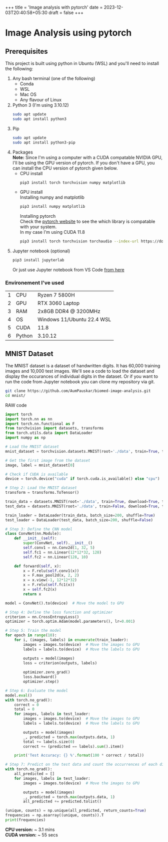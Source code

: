 +++
title = 'Image analysis with pytorch'
date = 2023-12-03T20:40:58+05:30
draft = false
+++

# Image Analysis using pytorch

## Prerequisites
This project is built using python in Ubuntu (WSL) and you'll need to install the following:
1. Any bash terminal (one of the following)
	- Conda
	- WSL
	- Mac OS
	- Any flavour of Linux
2. Python 3 (I'm using 3.10.12)
	```bash
	sudo apt update
	sudo apt install python3
	```
3. Pip
	```bash
	sudo apt update
	sudo apt install python3-pip
	```
4. Packages \
	**Note:** Since I'm using a computer with a CUDA compatable NVIDIA GPU, I'll be using the GPU version of pytorch. If you don't have a GPU, you can install the CPU version of pytorch given below.
	- CPU install
		```bash
		pip3 install torch torchvision numpy matplotlib
		```
	- GPU install \
		Installing numpy and matplotlib
		```bash
		pip3 install numpy matplotlib
		```
		Installing pytorch \
		Check the [pytorch website](https://pytorch.org/get-started/locally/) to see the which library is compatable with your system. \
		In my case I'm using CUDA 11.8
		```bash
		pip3 install torch torchvision torchaudio --index-url https://download.pytorch.org/whl/cu118
		```
5. Jupyter notebook (optional)
	```bash
	pip3 install jupyterlab
	```
	Or just use Jupyter notebook from VS Code [from here](https://code.visualstudio.com/docs/datascience/jupyter-notebooks)

### Environement I've used
|  |  |  |
| --- | --- | --- |
| 1 | CPU | Ryzen 7 5800H |
| 2 | GPU | RTX 3060 Laptop |
| 3 | RAM | 2x8GB DDR4 @ 3200MHz |
| 4 | OS | Windows 11/Ubuntu 22.4 WSL |
| 5 | CUDA | 11.8 |
| 6 | Python | 3.10.12 |

## MNIST Dataset
The MNIST dataset is a dataset of handwritten digits. It has 60,000 training images and 10,000 test images. We'll see a code to load the dataset and display the occurances of individual digits in the dataset. Or if you want to run the code from Jupyter notebook you can clone my repository via git.
```bash
git clone https://github.com/AumPauskar/biomed-image-analysis.git
cd mnist/
```

RAW code
```py
import torch
import torch.nn as nn
import torch.nn.functional as F
from torchvision import datasets, transforms
from torch.utils.data import DataLoader
import numpy as np

# Load the MNIST dataset
mnist_dataset = torchvision.datasets.MNIST(root='./data', train=True, transform=None, target_transform=None, download=True)

# Get the first image from the dataset
image, label = mnist_dataset[0]

# Check if CUDA is available
device = torch.device("cuda" if torch.cuda.is_available() else "cpu")

# Step 2: Load the MNIST dataset
transform = transforms.ToTensor()

train_data = datasets.MNIST(root='./data', train=True, download=True, transform=transform)
test_data = datasets.MNIST(root='./data', train=False, download=True, transform=transform)

train_loader = DataLoader(train_data, batch_size=200, shuffle=True)
test_loader = DataLoader(test_data, batch_size=200, shuffle=False)

# Step 3: Define the CNN model
class ConvNet(nn.Module):
    def __init__(self):
        super(ConvNet, self).__init__()
        self.conv1 = nn.Conv2d(1, 32, 5)
        self.fc1 = nn.Linear(12*12*32, 128)
        self.fc2 = nn.Linear(128, 10)

    def forward(self, x):
        x = F.relu(self.conv1(x))
        x = F.max_pool2d(x, 2, 2)
        x = x.view(-1, 12*12*32)
        x = F.relu(self.fc1(x))
        x = self.fc2(x)
        return x

model = ConvNet().to(device)  # Move the model to GPU

# Step 4: Define the loss function and optimizer
criterion = nn.CrossEntropyLoss()
optimizer = torch.optim.Adam(model.parameters(), lr=0.001)

# Step 5: Train the model
for epoch in range(10):
    for i, (images, labels) in enumerate(train_loader):
        images = images.to(device)  # Move the images to GPU
        labels = labels.to(device)  # Move the labels to GPU

        outputs = model(images)
        loss = criterion(outputs, labels)
        
        optimizer.zero_grad()
        loss.backward()
        optimizer.step()

# Step 6: Evaluate the model
model.eval()
with torch.no_grad():
    correct = 0
    total = 0
    for images, labels in test_loader:
        images = images.to(device)  # Move the images to GPU
        labels = labels.to(device)  # Move the labels to GPU

        outputs = model(images)
        _, predicted = torch.max(outputs.data, 1)
        total += labels.size(0)
        correct += (predicted == labels).sum().item()

    print('Test Accuracy: {} %'.format(100 * correct / total))

# Step 7: Predict on the test data and count the occurrences of each digit
with torch.no_grad():
    all_predicted = []
    for images, labels in test_loader:
        images = images.to(device)  # Move the images to GPU

        outputs = model(images)
        _, predicted = torch.max(outputs.data, 1)
        all_predicted += predicted.tolist()

(unique, counts) = np.unique(all_predicted, return_counts=True)
frequencies = np.asarray((unique, counts)).T
print(frequencies)
```

**CPU version:** ~ 3.1 mins \
**CUDA version:** ~ 55 secs